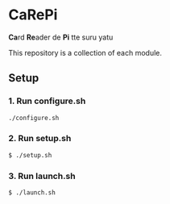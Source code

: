 # CaRePi

**Ca**rd **Re**ader de **Pi** tte suru yatu

This repository is a collection of each module.

## Setup

### 1. Run configure.sh

```bash
./configure.sh
```

### 2. Run setup.sh

```bash
$ ./setup.sh
```

### 3. Run launch.sh

```bash
$ ./launch.sh
```
